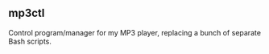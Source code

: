 mp3ctl
------

Control program/manager for my MP3 player, replacing a bunch of separate Bash
scripts.
